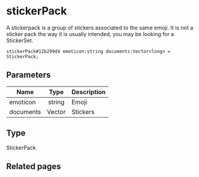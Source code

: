# stickerPack
A stickerpack is a group of stickers associated to the same emoji.
It is not a sticker pack the way it is usually intended, you may be looking for a StickerSet.

```
stickerPack#12b299d4 emoticon:string documents:Vector<long> = StickerPack;
```

## Parameters
| Name | Type | Description |
| ---- | :----: | ----------- |
| emoticon | string | Emoji |
| documents | Vector<long> | Stickers |


## Type
StickerPack

## Related pages
